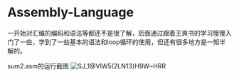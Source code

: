 # Assembly-Language
一开始对汇编的编码和语法等都还不是很了解，后面通过跟着王爽书的学习慢慢入门了一些，学到了一些基本的语法和loop循环的使用，但还有很多地方是一知半解的。

sum2.asm的运行截图
![SJ_1@VIW5(2LN13}H9W~HRR](https://user-images.githubusercontent.com/85387738/196085451-a2f8de62-4bf6-4cd6-a5a5-2cd7f434e4da.png)
